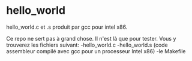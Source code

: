 # hello_world
hello_world.c et .s produit par gcc pour intel x86. 

Ce repo ne sert pas à grand chose. 
Il n'est là que pour tester.
Vous y trouverez les fichiers suivant:
    -hello_world.c 
    -hello_world.s (code assembleur compilé avec gcc pour un processeur Intel x86)
    -le Makefile 

